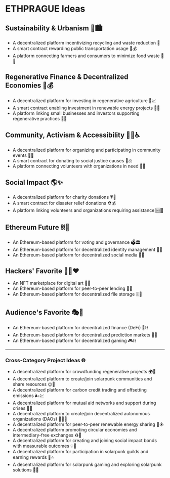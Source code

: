 # ETHPRAGUE Ideas

## Sustainability & Urbanism 🌱🏙️
- A decentralized platform incentivizing recycling and waste reduction 🔄
- A smart contract rewarding public transportation usage 🚆💰
- A platform connecting farmers and consumers to minimize food waste 🌽🤝

## Regenerative Finance & Decentralized Economies 🔄💰
- A decentralized platform for investing in regenerative agriculture 🌾📈
- A smart contract enabling investment in renewable energy projects 🔋✅
- A platform linking small businesses and investors supporting regenerative practices 🏬🌿

## Community, Activism & Accessibility 👥✊♿
- A decentralized platform for organizing and participating in community events 🔗🎉
- A smart contract for donating to social justice causes 💸⚖️
- A platform connecting volunteers with organizations in need 👫🔄

## Social Impact 🌎✨
- A decentralized platform for charity donations 💗💸
- A smart contract for disaster relief donations ⛑️💰
- A platform linking volunteers and organizations requiring assistance 🆘🤝

## Ethereum Future ⛓️🔮
- An Ethereum-based platform for voting and governance 🗳️🏛️
- An Ethereum-based platform for decentralized identity management 🔐👤
- An Ethereum-based platform for decentralized social media 💬🌐

## Hackers' Favorite 🧑‍💻❤️
- An NFT marketplace for digital art 🎨💠
- An Ethereum-based platform for peer-to-peer lending 💸🔄
- An Ethereum-based platform for decentralized file storage 🗄️🔐

## Audience's Favorite 🎭👏
- An Ethereum-based platform for decentralized finance (DeFi) 🏦⛓️
- An Ethereum-based platform for decentralized prediction markets 🔮🔗
- An Ethereum-based platform for decentralized gaming 🎮⛓️

---

### Cross-Category Project Ideas 🌐
- A decentralized platform for crowdfunding regenerative projects 🌍💸
- A decentralized platform to create/join solarpunk communities and share resources 🌞🤝
- A decentralized platform for carbon credit trading and offsetting emissions 🌬️💹
- A decentralized platform for mutual aid networks and support during crises 🤲🔄
- A decentralized platform to create/join decentralized autonomous organizations (DAOs) 🏃‍♂️💼
- A decentralized platform for peer-to-peer renewable energy sharing 🔌☀️
- A decentralized platform promoting circular economies and intermediary-free exchanges ♻️🔄
- A decentralized platform for creating and joining social impact bonds with measurable outcomes 💡🎯
- A decentralized platform for participation in solarpunk guilds and earning rewards 🌸⭐
- A decentralized platform for solarpunk gaming and exploring solarpunk solutions 🎲🌿